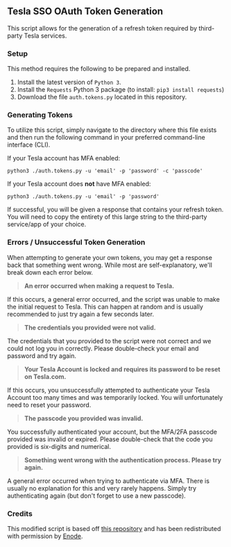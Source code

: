 ## Tesla SSO OAuth Token Generation
This script allows for the generation of a refresh token required by third-party Tesla services.

### Setup
This method requires the following to be prepared and installed.
1. Install the latest version of ``Python 3``.
2. Install the ``Requests`` Python 3 package (to install: ``pip3 install requests``)
3. Download the file ``auth.tokens.py`` located in this repository.

### Generating Tokens
To utilize this script, simply navigate to the directory where this file exists and then run the following command in your preferred command-line interface (CLI).

If your Tesla account has MFA enabled:
```
python3 ./auth.tokens.py -u 'email' -p 'password' -c 'passcode'
```

If your Tesla account does **not** have MFA enabled:
```
python3 ./auth.tokens.py -u 'email' -p 'password'
```

If successful, you will be given a response that contains your refresh token. You will need to copy the entirety of this large string to the third-party service/app of your choice.

### Errors / Unsuccessful Token Generation
When attempting to generate your own tokens, you may get a response back that something went wrong. While most are
self-explanatory, we'll break down each error below.

> **An error occurred when making a request to Tesla.**

If this occurs, a general error occurred, and the script was unable to make the initial request to Tesla. This can happen at random
and is usually recommended to just try again a few seconds later.

> **The credentials you provided were not valid.**

The credentials that you provided to the script were not correct and we could not log you in correctly. Please double-check your email and password and try again.

> **Your Tesla Account is locked and requires its password to be reset on Tesla.com.**

If this occurs, you unsuccessfully attempted to authenticate your Tesla Account too many times and was temporarily locked.
You will unfortunately need to reset your password.

> **The passcode you provided was invalid.**

You successfully authenticated your account, but the MFA/2FA passcode provided was invalid or expired. Please double-check
that the code you provided is six-digits and numerical.

> **Something went wrong with the authentication process. Please try again.**

A general error occurred when trying to authenticate via MFA. There is usually no explanation for this and very rarely happens.
Simply try authenticating again (but don't forget to use a new passcode).

### Credits
This modified script is based off [this repository](https://github.com/enode-engineering/tesla-oauth2) and has been redistributed with permission by [Enode](https://www.enode.io/).



